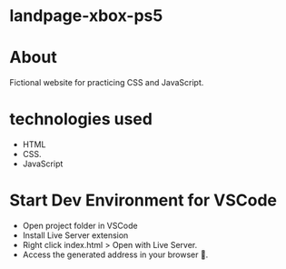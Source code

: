 # landpage-xbox-ps5



# About
Fictional website for practicing CSS and JavaScript.



# technologies used
+ HTML
+ CSS.
+ JavaScript
# Start Dev Environment for VSCode
+ Open project folder in VSCode
+ Install Live Server extension
+ Right click index.html > Open with Live Server.
+ Access the generated address in your browser 🚀.
